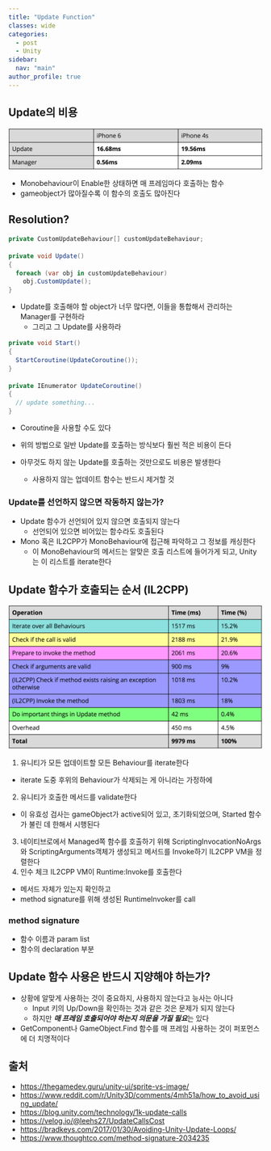 ```yaml
---
title: "Update Function"
classes: wide
categories: 
  - post
  - Unity
sidebar:
  nav: "main"
author_profile: true
---
```


## Update의 비용

![image](/assets/images/updateFunction.png)

* Monobehaviour이 Enable한 상태하면 매 프레임마다 호출하는 함수
* gameobject가 많아질수록 이 함수의 호출도 많아진다

## Resolution?

```csharp
private CustomUpdateBehaviour[] customUpdateBehaviour;

private void Update()
{
  foreach (var obj in customUpdateBehaviour)
    obj.CustomUpdate();
}
```

* Update를 호출해야 할 object가 너무 많다면, 이들을 통합해서 관리하는 Manager를 구현하라
  * 그리고 그 Update를 사용하라

```csharp
private void Start()
{
  StartCoroutine(UpdateCoroutine());
}

private IEnumerator UpdateCoroutine()
{
  // update something...
}
```

* Coroutine을 사용할 수도 있다

* 위의 방법으로 일반 Update를 호출하는 방식보다 훨씬 적은 비용이 든다
* 아무것도 하지 않는 Update를 호출하는 것만으로도 비용은 발생한다
  * 사용하지 않는 업데이트 함수는 반드시 제거할 것

### Update를 선언하지 않으면 작동하지 않는가?
* Update 함수가 선언되어 있지 않으면 호출되지 않는다
  * 선언되어 있으면 비어있는 함수라도 호출된다
* Mono 혹은 IL2CPP가 MonoBehaviour에 접근해 파악하고 그 정보를 캐싱한다
  * 이 MonoBehaviour의 메서드는 알맞은 호출 리스트에 들어가게 되고, Unity는 이 리스트를 iterate한다

## Update 함수가 호출되는 순서 (IL2CPP)
![image](/assets/images/table5.png)

1. 유니티가 모든 업데이트할 모든 Behaviour를 iterate한다
  * iterate 도중 후위의 Behaviour가 삭제되는 게 아니라는 가정하에
2. 유니티가 호출한 메서드를 validate한다
  * 이 유효성 검사는 gameObject가 active되어 있고, 초기화되었으며, Started 함수가 불린 데 한해서 시행된다
3. 네이티브로에서 Managed쪽 함수를 호출하기 위해 ScriptingInvocationNoArgs와 ScriptingArguments객체가 생성되고 메서드를 Invoke하기 IL2CPP VM을 정렬한다
4. 인수 체크 IL2CPP VM이 Runtime:Invoke를 호출한다
  * 메서드 자체가 있는지 확인하고
  * method signature를 위해 생성된 RuntimeInvoker를 call
  
### method signature
* 함수 이름과 param list
* 함수의 declaration 부분

## Update 함수 사용은 반드시 지양해야 하는가?
* 상황에 알맞게 사용하는 것이 중요하지, 사용하지 않는다고 능사는 아니다
  * Input 키의 Up/Down을 확인하는 것과 같은 것은 문제가 되지 않는다
  * 하지만 ***매 프레임 호출되어야 하는지 의문을 가질 필요***는 있다
* GetComponent나 GameObject.Find 함수를 매 프레임 사용하는 것이 퍼포먼스에 더 치명적이다

## 출처
* <https://thegamedev.guru/unity-ui/sprite-vs-image/>
* <https://www.reddit.com/r/Unity3D/comments/4mh51a/how_to_avoid_using_update/>
* <https://blog.unity.com/technology/1k-update-calls>
* <https://velog.io/@leehs27/UpdateCallsCost>
* <https://bradkeys.com/2017/01/30/Avoiding-Unity-Update-Loops/>
* <https://www.thoughtco.com/method-signature-2034235>